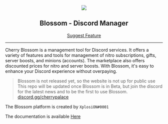 <div align="center">
  <a href="https://github.com/XplosiON1232/Blossom">
    <img src="https://user-images.githubusercontent.com/42715759/217774938-5deefea6-24e6-4f6c-aaf9-f02ecb4643d0.png">
  </a>
  
  <h2>Blossom - Discord Manager</h2>
  
  <a href="https://github.com/XplosiON1232/Blossom/issues">Suggest Feature</a>
  
  <hr>
  
</div>

Cherry Blossom is a management tool for Discord services. It offers a variety of features and tools for management of nitro subscriptions, gifts, server boosts, and minions (accounts). The marketplace also offers discounted prices for nitro and server boosts. With Blossom, it's easy to enhance your Discord experience without overpaying.

> Blossom is not released yet, so the website is not up for public use
> This repo will be updated once Blossom is in Beta, but join the discord
> for the latest news and to be the first to use Blossom.
> [discord.gg/cherrypalace](https://discord.com/invite/VMy7xZWz)

The Blossom platform is created by `XplosiON#0001`

The documentation is available [Here](#)
